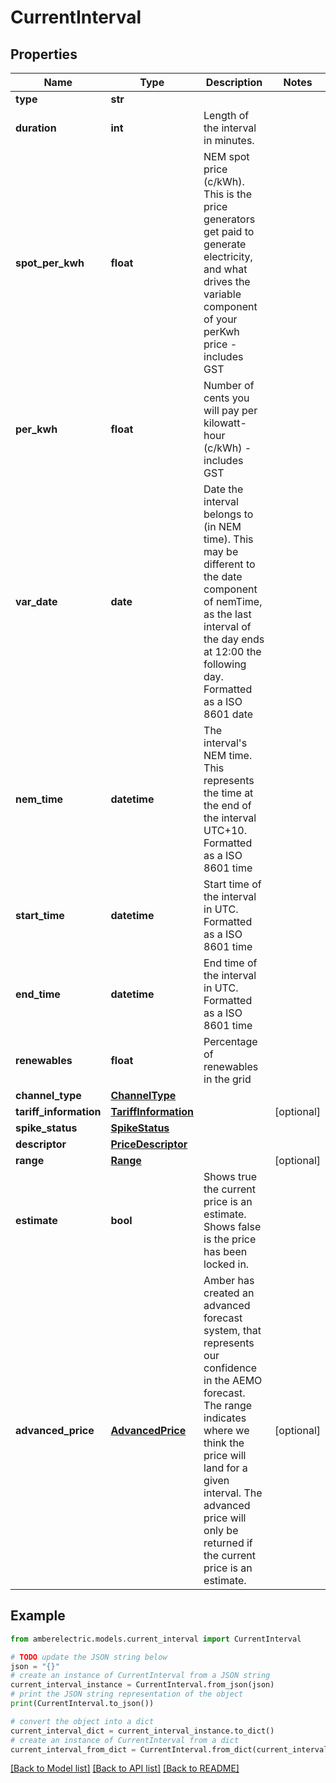 # CurrentInterval


## Properties

Name | Type | Description | Notes
------------ | ------------- | ------------- | -------------
**type** | **str** |  | 
**duration** | **int** | Length of the interval in minutes. | 
**spot_per_kwh** | **float** | NEM spot price (c/kWh). This is the price generators get paid to generate electricity, and what drives the variable component of your perKwh price - includes GST | 
**per_kwh** | **float** | Number of cents you will pay per kilowatt-hour (c/kWh) - includes GST | 
**var_date** | **date** | Date the interval belongs to (in NEM time). This may be different to the date component of nemTime, as the last interval of the day ends at 12:00 the following day. Formatted as a ISO 8601 date | 
**nem_time** | **datetime** | The interval&#39;s NEM time. This represents the time at the end of the interval UTC+10. Formatted as a ISO 8601 time | 
**start_time** | **datetime** | Start time of the interval in UTC. Formatted as a ISO 8601 time | 
**end_time** | **datetime** | End time of the interval in UTC. Formatted as a ISO 8601 time | 
**renewables** | **float** | Percentage of renewables in the grid | 
**channel_type** | [**ChannelType**](ChannelType.md) |  | 
**tariff_information** | [**TariffInformation**](TariffInformation.md) |  | [optional] 
**spike_status** | [**SpikeStatus**](SpikeStatus.md) |  | 
**descriptor** | [**PriceDescriptor**](PriceDescriptor.md) |  | 
**range** | [**Range**](Range.md) |  | [optional] 
**estimate** | **bool** | Shows true the current price is an estimate. Shows false is the price has been locked in. | 
**advanced_price** | [**AdvancedPrice**](AdvancedPrice.md) | Amber has created an advanced forecast system, that represents our confidence in the AEMO forecast. The range indicates where we think the price will land for a given interval. The advanced price will only be returned if the current price is an estimate. | [optional] 

## Example

```python
from amberelectric.models.current_interval import CurrentInterval

# TODO update the JSON string below
json = "{}"
# create an instance of CurrentInterval from a JSON string
current_interval_instance = CurrentInterval.from_json(json)
# print the JSON string representation of the object
print(CurrentInterval.to_json())

# convert the object into a dict
current_interval_dict = current_interval_instance.to_dict()
# create an instance of CurrentInterval from a dict
current_interval_from_dict = CurrentInterval.from_dict(current_interval_dict)
```
[[Back to Model list]](../README.md#documentation-for-models) [[Back to API list]](../README.md#documentation-for-api-endpoints) [[Back to README]](../README.md)


